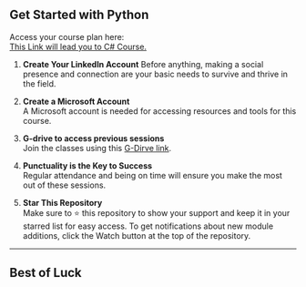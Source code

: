## Get Started with Python

Access your course plan here:  
[This Link will lead you to C# Course.](https://learn.microsoft.com/en-us/plans/31zzc4mw2wk5re?tab=tab-created&learnerGroupId=e22fafaf-5743-4166-ac8d-d8c8c427d06d&wt.mc_id=studentamb_391519)


1. **Create Your LinkedIn Account**
   Before anything, making a social presence and connection are your basic needs to survive and thrive in the field.
   
2. **Create a Microsoft Account**  
   A Microsoft account is needed for accessing resources and tools for this course.

3. **G-drive to access previous sessions**  
   Join the classes using this [G-Dirve link](#).

4. **Punctuality is the Key to Success**  
   Regular attendance and being on time will ensure you make the most out of these sessions.

5. **Star This Repository**  
   Make sure to ⭐️ this repository to show your support and keep it in your starred list for easy access. To get notifications about new module additions, click the Watch button at the top of the repository.

---
## Best of Luck 
